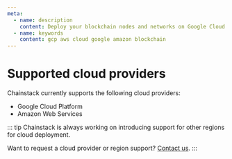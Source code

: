 ```yaml
---
meta:
  - name: description
    content: Deploy your blockchain nodes and networks on Google Cloud Platform and Amazon Web Services in minutes.
  - name: keywords
    content: gcp aws cloud google amazon blockchain
---
```


# Supported cloud providers

Chainstack currently supports the following cloud providers:

* Google Cloud Platform
* Amazon Web Services

::: tip
Chainstack is always working on introducing support for other regions for cloud deployment.

Want to request a cloud provider or region support? <a href="https://chainstack.com/contact/" rel="dofollow" target="_blank">Contact us</a>.
:::
